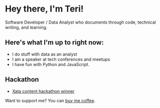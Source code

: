# Hey there, I'm Teri!

Software Developer / Data Analyst who documents through code, technical writing, and learning.

## Here's what I'm up to right now:

<!-- - I do lots of front-end (HTML, CSS, JavaScript) stuff through weekend projects and hackathons -->
<!-- - I am an open-source maintainer to [LinkTree](https://github.com/Terieyenike/linktree/) Django project -->
- I do stuff with data as an analyst
- I am a speaker at tech conferences and meetups
- I have fun with Python and JavaScript. 

## Hackathon

- [Xata content hackathon winner](https://dev.to/terieyenike/building-an-efficient-waitlist-app-with-nextjs-and-xata-caf)


Want to support me? You can [buy me coffee](https://buymeacoffee.com/teyenike1l).
